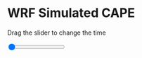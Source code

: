 <h1>WRF Simulated CAPE</h1>
<p>Drag the slider to change the time</p>

<div class="slidecontainer">
<input oninput='setImage(this)' class="slider" type="range" min="0" max="49" value="0" step="1" />
<img id='img'/>
</div>

<script>
var img = document.getElementById('img');
var img_array = ['/assets/images/wrf/cp_wrfout_d01_2020-02-16_12:00:00.png',
'/assets/images/wrf/cp_wrfout_d01_2020-02-16_13:00:00.png',
'/assets/images/wrf/cp_wrfout_d01_2020-02-16_14:00:00.png',
'/assets/images/wrf/cp_wrfout_d01_2020-02-16_15:00:00.png',
'/assets/images/wrf/cp_wrfout_d01_2020-02-16_16:00:00.png',
'/assets/images/wrf/cp_wrfout_d01_2020-02-16_17:00:00.png',
'/assets/images/wrf/cp_wrfout_d01_2020-02-16_18:00:00.png',
'/assets/images/wrf/cp_wrfout_d01_2020-02-16_19:00:00.png',
'/assets/images/wrf/cp_wrfout_d01_2020-02-16_20:00:00.png',
'/assets/images/wrf/cp_wrfout_d01_2020-02-16_21:00:00.png',
'/assets/images/wrf/cp_wrfout_d01_2020-02-16_22:00:00.png',
'/assets/images/wrf/cp_wrfout_d01_2020-02-16_23:00:00.png',
'/assets/images/wrf/cp_wrfout_d01_2020-02-17_00:00:00.png',
'/assets/images/wrf/cp_wrfout_d01_2020-02-17_01:00:00.png',
'/assets/images/wrf/cp_wrfout_d01_2020-02-17_02:00:00.png',
'/assets/images/wrf/cp_wrfout_d01_2020-02-17_03:00:00.png',
'/assets/images/wrf/cp_wrfout_d01_2020-02-17_04:00:00.png',
'/assets/images/wrf/cp_wrfout_d01_2020-02-17_05:00:00.png',
'/assets/images/wrf/cp_wrfout_d01_2020-02-17_06:00:00.png',
'/assets/images/wrf/cp_wrfout_d01_2020-02-17_07:00:00.png',
'/assets/images/wrf/cp_wrfout_d01_2020-02-17_08:00:00.png',
'/assets/images/wrf/cp_wrfout_d01_2020-02-17_09:00:00.png',
'/assets/images/wrf/cp_wrfout_d01_2020-02-17_10:00:00.png',
'/assets/images/wrf/cp_wrfout_d01_2020-02-17_11:00:00.png',
'/assets/images/wrf/cp_wrfout_d01_2020-02-17_12:00:00.png',
'/assets/images/wrf/cp_wrfout_d01_2020-02-17_13:00:00.png',
'/assets/images/wrf/cp_wrfout_d01_2020-02-17_14:00:00.png',
'/assets/images/wrf/cp_wrfout_d01_2020-02-17_15:00:00.png',
'/assets/images/wrf/cp_wrfout_d01_2020-02-17_16:00:00.png',
'/assets/images/wrf/cp_wrfout_d01_2020-02-17_17:00:00.png',
'/assets/images/wrf/cp_wrfout_d01_2020-02-17_18:00:00.png',
'/assets/images/wrf/cp_wrfout_d01_2020-02-17_19:00:00.png',
'/assets/images/wrf/cp_wrfout_d01_2020-02-17_20:00:00.png',
'/assets/images/wrf/cp_wrfout_d01_2020-02-17_21:00:00.png',
'/assets/images/wrf/cp_wrfout_d01_2020-02-17_22:00:00.png',
'/assets/images/wrf/cp_wrfout_d01_2020-02-17_23:00:00.png',
'/assets/images/wrf/cp_wrfout_d01_2020-02-18_00:00:00.png',
'/assets/images/wrf/cp_wrfout_d01_2020-02-18_01:00:00.png',
'/assets/images/wrf/cp_wrfout_d01_2020-02-18_02:00:00.png',
'/assets/images/wrf/cp_wrfout_d01_2020-02-18_03:00:00.png',
'/assets/images/wrf/cp_wrfout_d01_2020-02-18_04:00:00.png',
'/assets/images/wrf/cp_wrfout_d01_2020-02-18_05:00:00.png',
'/assets/images/wrf/cp_wrfout_d01_2020-02-18_06:00:00.png',
'/assets/images/wrf/cp_wrfout_d01_2020-02-18_07:00:00.png',
'/assets/images/wrf/cp_wrfout_d01_2020-02-18_08:00:00.png',
'/assets/images/wrf/cp_wrfout_d01_2020-02-18_09:00:00.png',
'/assets/images/wrf/cp_wrfout_d01_2020-02-18_10:00:00.png',
'/assets/images/wrf/cp_wrfout_d01_2020-02-18_11:00:00.png',
'/assets/images/wrf/cp_wrfout_d01_2020-02-18_12:00:00.png',];
function setImage(obj)
{
        var value = obj.value;
        img.src = img_array[value];

}
</script>
